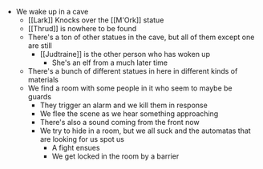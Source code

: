 - We wake up in a cave
	- [[Lark]] Knocks over the [[M'Ork]] statue
	- [[Thrud]] is nowhere to be found
	- There's a ton of other statues in the cave, but all of them except one are still
		- [[Judtraine]] is the other person who has woken up
			- She's an elf from a much later time
	- There's a bunch of different statues in here in different kinds of materials
	- We find a room with some people in it who seem to maybe be guards
		- They trigger an alarm and we kill them in response
		- We flee the scene as we hear something approaching
		- There's also a sound coming from the front now
		- We try to hide in a room, but we all suck and the automatas that are looking for us spot us
			- A fight ensues
			- We get locked in the room by a barrier